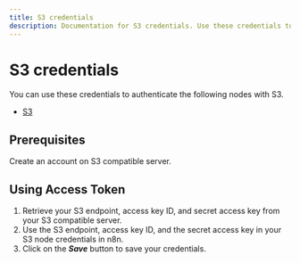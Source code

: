 ```yaml
---
title: S3 credentials
description: Documentation for S3 credentials. Use these credentials to authenticate S3 in n8n, a workflow automation platform.
---
```


# S3 credentials

You can use these credentials to authenticate the following nodes with S3.

- [S3](/integrations/builtin/app-nodes/n8n-nodes-base.s3/)

## Prerequisites

Create an account on S3 compatible server.

## Using Access Token

1. Retrieve your S3 endpoint, access key ID, and secret access key from your S3 compatible server.
2. Use the S3 endpoint, access key ID, and the secret access key in your S3 node credentials in n8n.
3. Click on the ***Save*** button to save your credentials.

